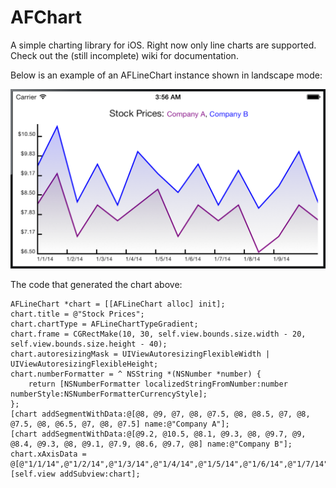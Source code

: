 AFChart
=======

A simple charting library for iOS. Right now only line charts are supported. Check out the (still incomplete) wiki for documentation.


Below is an example of an AFLineChart instance shown in landscape mode:

![Alt text](/ScreenshotLandscape.png)

The code that generated the chart above:

    AFLineChart *chart = [[AFLineChart alloc] init];
    chart.title = @"Stock Prices";
    chart.chartType = AFLineChartTypeGradient;
    chart.frame = CGRectMake(10, 30, self.view.bounds.size.width - 20, self.view.bounds.size.height - 40);
    chart.autoresizingMask = UIViewAutoresizingFlexibleWidth | UIViewAutoresizingFlexibleHeight;
    chart.numberFormatter = ^ NSString *(NSNumber *number) {
        return [NSNumberFormatter localizedStringFromNumber:number numberStyle:NSNumberFormatterCurrencyStyle];
    };
    [chart addSegmentWithData:@[@8, @9, @7, @8, @7.5, @8, @8.5, @7, @8, @7.5, @8, @6.5, @7, @8, @7.5] name:@"Company A"];
    [chart addSegmentWithData:@[@9.2, @10.5, @8.1, @9.3, @8, @9.7, @9, @8.4, @9.3, @8, @9.1, @7.9, @8.6, @9.7, @8] name:@"Company B"];
    chart.xAxisData = @[@"1/1/14",@"1/2/14",@"1/3/14",@"1/4/14",@"1/5/14",@"1/6/14",@"1/7/14",@"1/8/14",@"1/9/14",@"1/0/14",@"1/11/14",@"1/12/14",@"1/13/14",@"1/14/14",@"1/15/14"];
    [self.view addSubview:chart];

